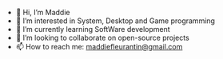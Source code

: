 - 👋 Hi, I’m Maddie
- 👀 I’m interested in System, Desktop and Game programming
- 🌱 I’m currently learning SoftWare development
- 💞️ I’m looking to collaborate on open-source projects
- 📫 How to reach me: maddiefleurantin@gmail.com

<!---
zQueenBlossom/zQueenBlossom is a ✨ special ✨ repository because its `README.md` (this file) appears on your GitHub profile.
You can click the Preview link to take a look at your changes.
--->
